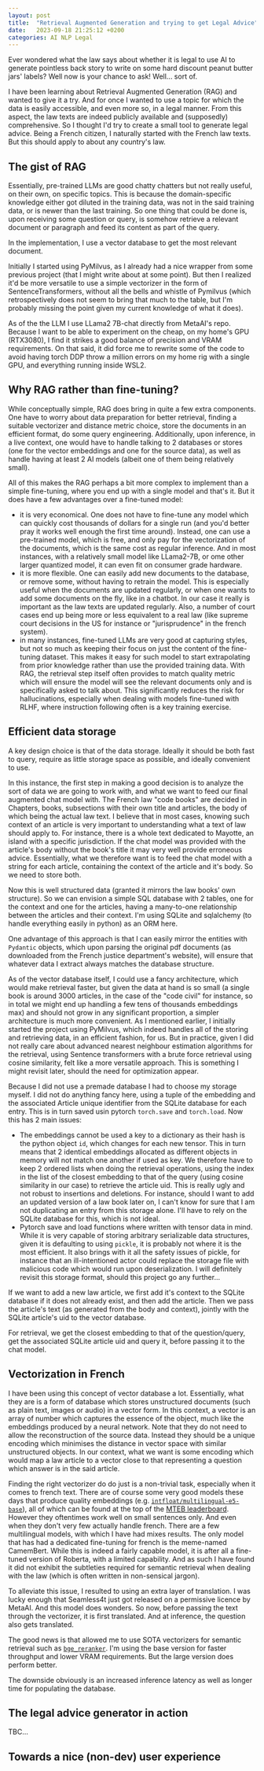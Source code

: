 ```yaml
---
layout: post
title:  "Retrieval Augmented Generation and trying to get Legal Advice"
date:   2023-09-18 21:25:12 +0200
categories: AI NLP Legal
---
```


Ever wondered what the law says about whether it is legal to use AI to generate pointless back story to write on some hard discount peanut butter jars' labels? Well now is your chance to ask! Well... sort of.

I have been learning about Retrieval Augmented Generation (RAG) and wanted to give it a try. And for once I wanted to use a topic for which the data is easily accessible, and even more so, in a legal manner. From this aspect, the law texts are indeed publicly available and (supposedly) comprehensive.
So I thought I'd try to create a small tool to generate legal advice. Being a French citizen, I naturally started with the French law texts. But this should apply to about any country's law.

## The gist of RAG

Essentially, pre-trained LLMs are good chatty chatters but not really useful, on their own, on specific topics. This is because the domain-specific knowledge either got diluted in the training data, was not in the said training data, or is newer than the last training. So one thing that could be done is, upon receiving some question or query, is somehow retrieve a relevant document or paragraph and feed its content as part of the query.

In the implementation, I use a vector database to get the most relevant document.

Initially I started using PyMilvus, as I already had a nice wrapper from some previous project (that I might write about at some point). But then I realized it'd be more versatile to use a simple vectorizer in the form of SentenceTransformers, without all the bells and whistle of Pymilvus (which retrospectively does not seem to bring that much to the table, but I'm probably missing the point given my current knowledge of what it does).

As of the the LLM I use LLama2 7B-chat directly from MetaAI's repo. Because I want to be able to experiment on the cheap, on my home's GPU (RTX3080), I find it strikes a good balance of precision and VRAM requirements. On that said, it did force me to rewrite some of the code to avoid having torch DDP throw a million errors on my home rig with a single GPU, and everything running inside WSL2.

## Why RAG rather than fine-tuning?

While conceptually simple, RAG does bring in quite a few extra components. One have to worry about data preparation for better retrieval, finding a suitable vectorizer and distance metric choice, store the documents in an efficient format, do some query engineering. Additionally, upon inference, in a live context, one would have to handle talking to 2 databases or stores (one for the vector embeddings and one for the source data), as well as handle
having at least 2 AI models (albeit one of them being relatively small).

All of this makes the RAG perhaps a bit more complex to implement than a simple fine-tuning, where you end up with a single model and that's it. But it does have a few advantages over a fine-tuned model:

* it is very economical. One does not have to fine-tune any model which can quickly cost thousands of dollars for a single run (and you'd better pray it
works well enough the first time around). Instead, one can use a pre-trained model, which is free, and only pay for the vectorization of the documents, which is the same cost as regular inference. And in most instances, with a relatively small model like LLama2-7B, or ome other larger quantized model, it can even fit on consumer grade hardware.
* it is more flexible. One can easily add new documents to the database, or remove some, without having to retrain the model. This is especially useful when the documents are updated regularly, or when one wants to add some documents on the fly, like in a chatbot. In our case it really is important as the law texts are updated regularly. Also, a number of court cases end up being more or less equivalent to a real law (like supreme court decisions in the US for instance or "jurisprudence" in the french system).
* in many instances, fine-tuned LLMs are very good at capturing styles, but not so much as keeping their focus on just the content of the fine-tuning dataset. This makes it easy for such model to start extrapolating from prior knowledge rather than use the provided training data. With RAG, the retrieval step itself often provides to match quality metric which will ensure the model will see the relevant documents only and is specifically asked to talk about. This significantly reduces the risk for hallucinations, especially when dealing with models fine-tuned with RLHF, where instruction following often is a key training exercise.


## Efficient data storage

A key design choice is that of the data storage. Ideally it should be both fast to query, require as little storage space as possible, and ideally convenient to use.

In this instance, the first step in making a good decision is to analyze the sort of data we are going to work with, and what we want to feed our final augmented chat model with. The French law "code books" are decided in Chapters, books, subsections with their own title and articles, the body of which being the actual law text. I believe that in most cases, knowing such context of an article is very important to understanding what a text of law should apply to. For instance, there is a whole text dedicated to Mayotte, an island with a specific jurisdiction. If the chat model was provided with the article's body without the book's title it may very well provide erroneous advice. Essentially, what we therefore want is to feed the chat model with a string for each article, containing the context of the article and it's body. So we need to store both.

Now this is well structured data (granted it mirrors the law books' own structure). So we can envision a simple SQL database with 2 tables, one for the context and one for the articles, having a many-to-one relationship between the articles and their context. I'm using SQLite and sqlalchemy (to handle everything easily in python) as an ORM here.

One advantage of this approach is that I can easily mirror the entities with `Pydantic` objects, which upon parsing the original pdf documents (as downloaded from the French justice department's website), will ensure that whatever data I extract always matches the database structure.

As of the vector database itself, I could use a fancy architecture, which would make retrieval faster, but given the data at hand is so small (a single book is around 3000 articles, in the case of the "code civil" for instance, so in total we might end up handling a few tens of thousands embeddings max) and should not grow in any significant proportion, a simpler architecture is much more convenient. As I mentioned earlier, I initially started the project using PyMilvus, which indeed handles all of the storing and retrieving data, in an efficient fashion, for us. But in practice, given I did not really care about advanced nearest neighbour estimation algorithms for the retrieval, using Sentence transformers with a brute force retrieval using cosine similarity, felt like a more versatile approach. This is something I might revisit later, should the need for optimization appear.

Because I did not use a premade database I had to choose my storage myself. I did not do anything fancy here, using a tuple of the embedding and the associated Article unique identifier from the SQLite database for each entry. This is in turn saved usin pytorch `torch.save` and `torch.load`. Now this has 2 main issues:

* The embeddings cannot be used a key to a dictionary as their hash is the python object `id`, which changes for each new tensor. This in turn means that 2 identical embeddings allocated as different objects in memory will not match one another if used as key. We therefore have to keep 2 ordered lists when doing the retrieval operations, using the index in the list of the closest embedding to that of the query (using cosine similarity in our case) to retrieve the article uid. This is really ugly and not robust to insertions and deletions. For instance, should I want to add an updated version of a law book later on, I can't know for sure that I am not duplicating an entry from this storage alone. I'll have to rely on the SQLite database for this, which is not ideal.
* Pytorch save and load functions where written with tensor data in mind. While it is very capable of storing arbitrary serializable data structures, given it is defaulting to using `pickle`, it is probably not where it is the most efficient. It also brings with it all the safety issues of pickle, for instance that an ill-intentioned actor could replace the storage file with malicious code which would run upon deserialization. I will definitely revisit this storage format, should this project go any further...

If we want to add a new law article, we first add it's context to the SQLite database if it does not already exist, and then add the article. Then we pass the article's text (as generated from the body and context), jointly with the SQLite article's uid to the vector database.

For retrieval, we get the closest embedding to that of the question/query, get the associated SQLite article uid and query it, before passing it to the chat model.

## Vectorization in French

I have been using this concept of vector database a lot. Essentially, what they are is a form of database which stores unstructured documents (such as plain text, images or audio) in a vector form. In this context, a vector is an array of number which captures the essence of the object, much like the embeddings produced by a neural network. Note that they do not need to allow the reconstruction of the source data. Instead they should be a unique encoding which minimises the distance in vector space with similar unstructured objects. In our context, what we want is some encoding which would map a law article to a vector close to that representing a question which answer is in the said article.

Finding the right vectorizer do do just is a non-trivial task, especially when it comes to french text. There are of course some very good models these days that produce quality embeddings (e.g. [`intfloat/multilingual-e5-base`](https://huggingface.co/intfloat/multilingual-e5-base)), all of which can be found at the top of the [MTEB leaderboard](https://huggingface.co/spaces/mteb/leaderboard). However they oftentimes work well on small sentences only. And even when they don't very few actually handle french. There are a few multilingual models, with which I have had mixes results. The only model that has had a dedicated fine-tuning for french is the meme-named CamemBert. While this is indeed a fairly capable model, it is after all a fine-tuned version of Roberta, with a limited capability. And as such I have found it did not exhibit the subtleties required for semantic retrieval when dealing with the law (which is often written in non-sensical jargon).

To alleviate this issue, I resulted to using an extra layer of translation. I was lucky enough that Seamless4t just got released on a permissive licence by MetaAI. And this model does wonders. So now, before passing the text through the vectorizer, it is first translated. And at inference, the question also gets translated.

The good news is that allowed me to use SOTA vectorizers for semantic retrieval such as [`bge_reranker`](https://huggingface.co/BAAI/bge-base-en-v1.5). I'm using the base version for faster throughput and lower VRAM requirements. But the large version does perform better.

The downside obviously is an increased inference latency as well as longer time for populating the database.

## The legal advice generator in action

TBC...

## Towards a nice (non-dev) user experience